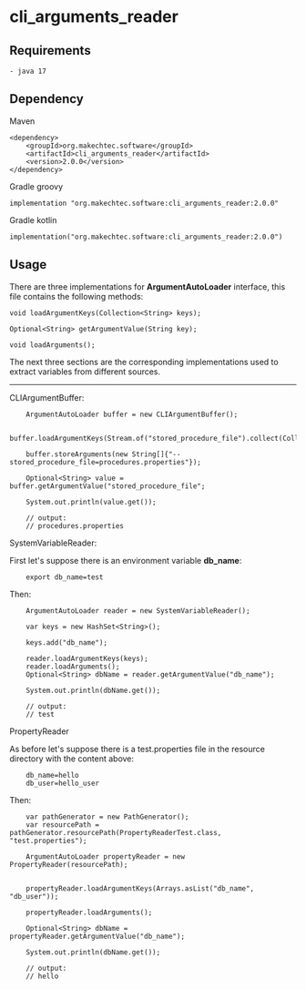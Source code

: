 # cli_arguments_reader #

## Requirements ##

    - java 17

## Dependency ##

Maven

    <dependency>
        <groupId>org.makechtec.software</groupId>
        <artifactId>cli_arguments_reader</artifactId>
        <version>2.0.0</version>
    </dependency>

Gradle groovy

    implementation "org.makechtec.software:cli_arguments_reader:2.0.0"

Gradle kotlin

    implementation("org.makechtec.software:cli_arguments_reader:2.0.0")

## Usage ##

There are three implementations for __ArgumentAutoLoader__ interface, this file contains the following methods:

    void loadArgumentKeys(Collection<String> keys);

    Optional<String> getArgumentValue(String key);

    void loadArguments();

The next three sections are the corresponding implementations used to extract variables from different sources.

___

CLIArgumentBuffer:

        ArgumentAutoLoader buffer = new CLIArgumentBuffer();

        buffer.loadArgumentKeys(Stream.of("stored_procedure_file").collect(Collectors.toSet()));

        buffer.storeArguments(new String[]{"--stored_procedure_file=procedures.properties"});

        Optional<String> value = buffer.getArgumentValue("stored_procedure_file";

        System.out.println(value.get());

        // output: 
        // procedures.properties
        
SystemVariableReader:

First let's suppose there is an environment variable __db_name__:

        export db_name=test

Then:

        ArgumentAutoLoader reader = new SystemVariableReader();

        var keys = new HashSet<String>();

        keys.add("db_name");

        reader.loadArgumentKeys(keys);
        reader.loadArguments();
        Optional<String> dbName = reader.getArgumentValue("db_name");

        System.out.println(dbName.get());

        // output: 
        // test

PropertyReader

As before let's suppose there is a test.properties file in the resource directory with the content above:

        db_name=hello
        db_user=hello_user

Then:

        var pathGenerator = new PathGenerator();
        var resourcePath = pathGenerator.resourcePath(PropertyReaderTest.class, "test.properties");

        ArgumentAutoLoader propertyReader = new PropertyReader(resourcePath);


        propertyReader.loadArgumentKeys(Arrays.asList("db_name", "db_user"));

        propertyReader.loadArguments();

        Optional<String> dbName = propertyReader.getArgumentValue("db_name");

        System.out.println(dbName.get());

        // output: 
        // hello